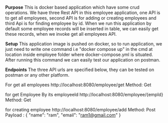 **Purpose** 
This is docker based application which have some crud operations. We have three Rest API in this employee application, one API is to get all employees, second API is for adding or creating employees and third Api is for finding employee by id. When we run this application by default some employee records will be inserted in table, we can easily get these records, when we invoke get all employees API.

**Setup**
This application image is pushed on docker, so to run application, we just need to write one command i.e "docker compose up" in the cmd at location inside employee folder where docker-compose.yml is situated. After running this command we can easily test our application on postman.

**Endpoints**
The three API urls are specified below, they can be tested on postman or any other platform.

For get all employees
http://localhost:8080/employee/get
Method: Get

for get Employee By its employeeId
http://localhost:8080/employee/{empId} 
Method: Get

for creating employee
http://localhost:8080/employee/add
Method: Post
Payload : {
    "name": "ram",
    "email": "ram1@gmail.com"
}
